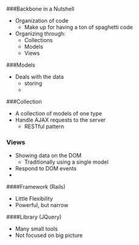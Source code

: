 ###Backbone in a Nutshell

* Organization of code
	* Make up for having a ton of spaghetti code
* Organizing through:
	* Collections
	* Models
	* Views
	
###Models
* Deals with the data
	*  storing
	* 

###Collection
* A collection of models of one type
* Handle AJAX requests to the server
	* RESTful pattern
	
### Views

* Showing data on the DOM
	* Traditionally using a single model
* Respond to DOM events
* 




####Framework (Rails)
* Little Flexibility
* Powerful, but narrow

####Library (JQuery)
* Many small tools
* Not focused on big picture
